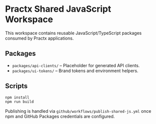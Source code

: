 # Practx Shared JavaScript Workspace

This workspace contains reusable JavaScript/TypeScript packages consumed by Practx applications.

## Packages

- `packages/api-clients/` – Placeholder for generated API clients.
- `packages/ui-tokens/` – Brand tokens and environment helpers.

## Scripts

```bash
npm install
npm run build
```

Publishing is handled via `github/workflows/publish-shared-js.yml` once npm and GitHub Packages
credentials are configured.
